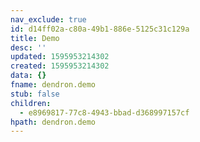 ```yaml
---
nav_exclude: true
id: d14ff02a-c80a-49b1-886e-5125c31c129a
title: Demo
desc: ''
updated: 1595953214302
created: 1595953214302
data: {}
fname: dendron.demo
stub: false
children:
  - e8969817-77c8-4943-bbad-d368997157cf
hpath: dendron.demo
---
```


